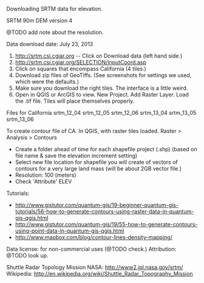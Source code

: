 Downloading SRTM data for elevation.

SRTM 90m DEM version 4

@TODO add note about the resolution.

Data download date: July 23, 2013

1. http://srtm.csi.cgiar.org -- Click on Download data (left hand side.)
2. http://srtm.csi.cgiar.org/SELECTION/inputCoord.asp
3. Click on squares that encompass California (4 tiles.)
4. Download zip files of GeoTiffs. (See screenshots for settings we used, which were the defaults.)
5. Make sure you download the right tiles. The interface is a little weird.
6. Open in QGIS or ArcGIS to view. New Project. Add Raster Layer. Load the .tif file. Tiles will place themselves properly.


Files for California
srtm_12_04
srtm_12_05
srtm_12_06
srtm_13_04
srtm_13_05
srtm_13_06


To create contour file of CA.
In QGIS, with raster tiles loaded.
Raster > Analysis > Contours
- Create a folder ahead of time for each shapefile project (.shp) (based on file name & save the elevation increment setting)
- Select new file location for shapefile you will create of vectors of contours for a very large land mass (will be about 2GB vector file.)
- Resolution: 100 (meters)
- Check 'Attribute' ELEV



Tutorials:
* http://www.gistutor.com/quantum-gis/19-beginner-quantum-gis-tutorials/56-how-to-generate-contours-using-raster-data-in-quantum-gis-qgis.html
* http://www.gistutor.com/quantum-gis/19/55-how-to-generate-contours-using-point-data-in-quantum-gis-qgis.html
* http://www.mapbox.com/blog/contour-lines-density-mapping/



Data license: for non-commercial uses (@TODO check.)
Attribution: @TODO look up.

Shuttle Radar Topology Mission
NASA: http://www2.jpl.nasa.gov/srtm/
Wikipedia: http://en.wikipedia.org/wiki/Shuttle_Radar_Topography_Mission